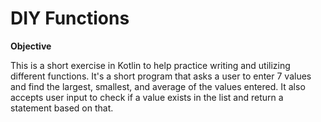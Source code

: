 # DIY Functions 

**Objective**

This is a short exercise in Kotlin to help practice writing and utilizing different functions. It's a short program that asks a user to enter 7 values and find the largest, smallest, and average of the values entered. It also accepts user input to check if a value exists in the list and return a statement based on that.

